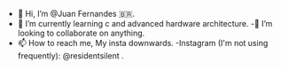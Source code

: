 - 👋 Hi, I’m @Juan Fernandes 🇧🇷.
- 🌱 I’m currently learning c and advanced hardware architecture.
-💞️ I’m looking to collaborate on anything.
- 📫 How to reach me, My insta downwards.
-Instagram (I'm not using frequently): @residentsilent .
<!---
juanfernande/juanfernande is a ✨ special ✨ repository because its `README.md` (this file) appears on your GitHub profile.
You can click the Preview link to take a look at your changes.
--->
